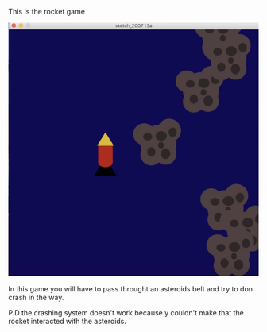 This is the rocket game 

![](14FE9FBD-341E-4AC9-9F3C-8F0B4E5EEE89_1_201_a.jpeg)
 
In this game you will have to pass throught  an asteroids belt and try to don crash in the way.

P.D the crashing system doesn't work because y couldn't make that the rocket interacted with the asteroids.


 
